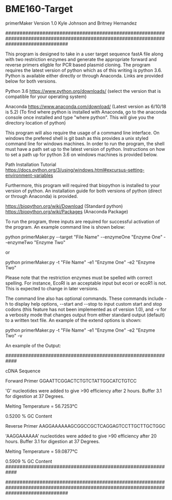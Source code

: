 # BME160-Target
primerMaker Version 1.0
Kyle Johnson and Britney Hernandez


######################################################################################################################################

This program is designed to take in a user target sequence fastA file along with two restriction enzymes and generate the appropriate forward and reverse primers eligble for PCR based plasmid cloning.  The program requires the latest version of python which as of this writing is python 3.6.  Python is available either directly or through Anaconda.  Links are provided below for both versions.

Python 3.6
https://www.python.org/downloads/ (select the version that is compatible for your operating system)

Anaconda
https://www.anaconda.com/download/ (Latest version as 6/10/18 is 5.2)
(To find where python is installed with Anaconda, go to the anaconda console once installed and type "where python".  This will give you the directory location of python)


This program will also require the usage of a command line interface.  On windows the prefered shell is git bash as this provides
a unix styled command line for windows machines.  In order to run the program, the shell must have a path set up to the latest version of python.  Instructions on how to set a path up for python 3.6 on windows machines is provided below.

Path Installation Tutorial
https://docs.python.org/3/using/windows.html#excursus-setting-environment-variables

Furthermore, this program will required that biopython is installed to your version of python.  An installation guide for both versions of python (direct or through Anaconda) is provided.

https://biopython.org/wiki/Download (Standard python)
https://biopython.org/wiki/Packages (Anaconda Package)

To run the program, three inputs are required for successful activation of the program.  An example command line is shown below:

python primerMaker.py --target "File Name" --enzymeOne "Enzyme One" --enzymeTwo "Enzyme Two"

or

python primerMaker.py -t "File Name" -e1 "Enzyme One" -e2 "Enzyme Two"

Please note that the restriction enzymes must be spelled with correct spelling.  For instance, EcoRI is an acceptable input but ecori or ecoR1 is not.  This is expected to change in later versions.

The command line also has optional commands.  These commands include -h to display help options, --start and --stop to input custom start and stop codons (this feature has not been implemented as of version 1.0), and -v for a verbosity mode that changes output from either standard output (default) to a written text file.  An example of the extend options is shown:


python primerMaker.py -t "File Name" -e1 "Enzyme One" -e2 "Enzyme Two" -v



An example of the Output:


############################################################

cDNA Sequence

Forward Primer
GGAATTCGGACTCTGTCTATTGGCATCTGTCC

'G' nucleotides were added to give >90 efficiency after 2 hours.
Buffer 3.1 for digestion at 37 Degrees.

Melting Temperature = 56.7253°C

0.5200 % GC Content

Reverse Primer
AAGGAAAAAAGCGGCCGCTCAGGAGTCCTTGCTTGCTGGC

'AAGGAAAAAA' nucleotides were added to give >90 efficiency after 20 hours.
Buffer 3.1 for digestion at 37 Degrees.

Melting Temperature = 59.0877°C

0.5909 % GC Content
############################################################








######################################################################################################################################






